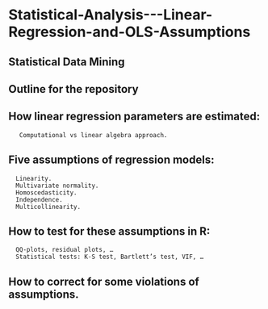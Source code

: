 # Statistical-Analysis---Linear-Regression-and-OLS-Assumptions
## Statistical Data Mining

## Outline for the repository

## How linear regression parameters are estimated:
       Computational vs linear algebra approach.
## Five assumptions of regression models:
      Linearity.
      Multivariate normality.
      Homoscedasticity.
      Independence.
      Multicollinearity.
## How to test for these assumptions in R: 
      QQ-plots, residual plots, …
      Statistical tests: K-S test, Bartlett’s test, VIF, …
## How to correct for some violations of assumptions.



